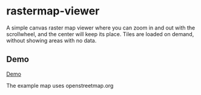# rastermap-viewer
A simple canvas raster map viewer where you can zoom in and out with the scrollwheel, and the center will keep its place. Tiles are loaded on demand, without showing areas with no data. 

## Demo

[Demo](https://benjaco.github.io/rastermap-viewer/)

The example map uses openstreetmap.org

